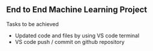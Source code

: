 ## End to End Machine Learning Project

Tasks to be achieved
- Updated code and files by using VS code terminal
- VS code push / commit on github repository
